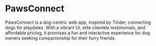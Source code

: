# PawsConnect
PawsConnect is a dog-centric web app, inspired by Tinder, connecting dogs for playdates. With a vibrant UI, elite clientele testimonials, and affordable pricing, it promises a fun and interactive experience for dog owners seeking companionship for their furry friends.
